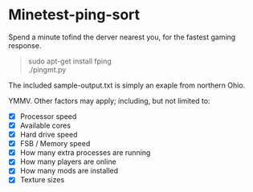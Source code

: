 # Minetest-ping-sort  

Spend a minute tofind the derver nearest you, for the fastest gaming response.  

> sudo apt-get install fping  
> ./pingmt.py  

The included sample-output.txt is simply an exaple from northern Ohio.

YMMV.  Other factors may apply; including, but not limited to:  
- [x] Processor speed  
- [x] Available cores  
- [x] Hard drive speed  
- [x] FSB / Memory speed  
- [x] How many extra processes are running  
- [x] How many players are online  
- [x] How many mods are installed  
- [x] Texture sizes  
